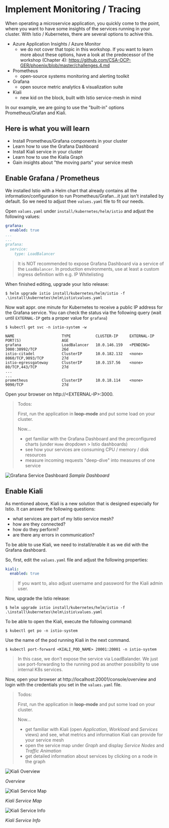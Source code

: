 # Implement Monitoring / Tracing #

When operating a microservice application, you quickly come to the point, where you want to have some insights of the services running in your cluster. With Istio / Kubernetes, there are several options to achive this. 

- Azure Application Insights / Azure Monitor
  - we do not cover that topic in this workshop. If you want to learn more about these options, have a look at the predecessor of the workshop (Chapter 4): https://github.com/CSA-OCP-GER/phoenix/blob/master/challenges.4.md
- Prometheus
  - open-source systems monitoring and alerting toolkit
- Grafana
  - open source metric analytics & visualization suite
- Kiali
  - new kid on the block, built with Istio service-mesh in mind

In our example, we are going to use the "built-in" options Prometheus/Grafan and Kiali.

## Here is what you will learn ##

- Install Prometheus/Grafana components in your cluster
- Learn how to use the Grafana Dashboard
- Install Kiali service in your cluster
- Learn how to use the Kialia Graph
- Gain insights about "the moving parts" your service mesh

## Enable Grafana / Prometheus ##

We installed Istio with a Helm chart that already contains all the information/configuration to run Prometheus/Grafan...it just isn't installed by default. So we need to adjust thee `values.yaml` file to fit our needs. 

Open `values.yaml` under `install/kubernetes/helm/istio` and adjust the following values:

```yaml
grafana:
  enabled: true
...
...
grafana:
  service:
    type: LoadBalancer
``` 
> It is NOT recommended to expose Grafana Dashboard via a service of the `LoadBalancer`. In production environments, use at least a custom ingress definition with e.g. IP Whitelisting

When finished editing, upgrade your Istio release:

```shell
$ helm upgrade istio install/kubernetes/helm/istio -f .\install\kubernetes\helm\istio\values.yaml
```

Now wait appr. one minute for Kubernetes to receive a public IP address for the Grafana service. You can check the status via the following query (wait until `EXTERNAL-IP` gets a proper value for `grafana`)

```shell
$ kubectl get svc -n istio-system -w

NAME                     TYPE           CLUSTER-IP     EXTERNAL-IP     PORT(S)                  AGE
grafana                  LoadBalancer   10.0.146.159   <PENDING>       3000:30992/TCP           26d
istio-citadel            ClusterIP      10.0.182.132   <none>          8060/TCP,9093/TCP        27d
istio-egressgateway      ClusterIP      10.0.157.56    <none>          80/TCP,443/TCP           27d
...
...
prometheus               ClusterIP      10.0.18.114    <none>          9090/TCP                 27d
```

Open your browser on http://\<EXTERNAL-IP\>:3000. 

> Todos: 
>
> First, run the application in **loop-mode** and put some load on your cluster.
>
> Now...
> - get familiar with the Grafana Dashboard and the preconfigured charts (under `Home` dropdown > Istio dashboards)
> - see how your services are consuming CPU / memory / disk resources
> - measure incoming requests
> "deep-dive" into measures of one service

![Grafana Service Dashboard](/img/grafana_service.png)
*Sample Dashboard*


## Enable Kiali ##

As mentioned above, Kiali is a new solution that is designed especially for Istio. It can answer the following questions:

- what services are part of my Istio service mesh?
- how are they connected?
- how do they perform?
- are there any errors in communication?

To be able to use Kiali, we need to install/enable it as we did with the Grafana dashboard.

So, first, edit the `values.yaml` file and adjust the following properties:

```yaml
kiali:
  enabled: true
```

> If you want to, also adjust username and password for the Kiali admin user.

Now, upgrade the Istio release:

```shell
$ helm upgrade istio install/kubernetes/helm/istio -f .\install\kubernetes\helm\istio\values.yaml
```

To be able to open the Kiali, execute the following command:

```shell
$ kubectl get po -n istio-system
```
Use the name of the pod running Kiali in the next command.

```shell
$ kubectl port-forward <KIALI_POD_NAME> 20001:20001 -n istio-system
```

> In this case, we don't expose the service via LoadBalander. We just use port-forwarding to the running pod as another possibility to use internal K8s services.

Now, open your browser at http://localhost:20001/console/overview and login with the credentials you set in the `values.yaml` file.

> Todos: 
>
> First, run the application in **loop-mode** and put some load on your cluster.
>
> Now...
> - get familiar with Kiali (open *Application*, *Workload* and *Services* views) and see, what metrics and information Kiali can provide for your service mesh
> - open the service map under *Graph* and display *Service Nodes* and *Traffic Animation*
> - get detailed information about services by clicking on a node in the graph

![Kiali Overview](/img/kiali_overview.png)

*Overview*

![Kiali Service Map](/img/kiali_service_map.png)

*Kiali Service Map*

![Kiali Service Info](/img/kiali_service_info.png)

*Kiali Service Info*